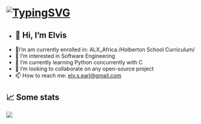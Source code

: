 # [![TypingSVG](https://readme-typing-svg.demolab.com?lines=Hey!+You+Are+Welcome+To+My+Profile;My+Name+Is+Elvis+Otieno;I+Am+Passionate+About+Coding;a+Fullstack+Software+Engineer;I+am+from+Nirobi+Kenya)](https://git.io/typing-svg)
- 👋 Hi, I’m Elvis
  ------------------
- 🔭I’m am currently enrolled in: ALX_Africa /Holberton School Curriculum/
- 👀 I’m interested in Software Engineering
- 🌱 I’m currently learning Python concurrently with C
- 💞️ I’m looking to collaborate on any open-source project
- 📫 How to reach me: elv.s.earl@gmail.com

## 📈 Some stats

![](https://github-readme-stats.vercel.app/api/top-langs/?username=the1Riddle&theme=radical&hide_border=false&include_all_commits=true&count_private=true&layout=compact)

<!---
the1Riddle/the1Riddle is a ✨ special ✨ repository because its `README.md` (this file) appears on your GitHub profile.
You can click the Preview link to take a look at your changes.
--->
